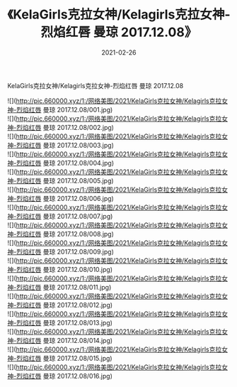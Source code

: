 ﻿---
layout: post
title:  《KelaGirls克拉女神/Kelagirls克拉女神-烈焰红唇 曼琼 2017.12.08》
date:   2021-02-26
img: http://pic.660000.xyz/1:/网络美图/2021/KelaGirls克拉女神/Kelagirls克拉女神-烈焰红唇 曼琼 2017.12.08/000.jpg
categories: [美女, 清纯, 唯美]
---

KelaGirls克拉女神/Kelagirls克拉女神-烈焰红唇 曼琼 2017.12.08

 ![](http://pic.660000.xyz/1:/网络美图/2021/KelaGirls克拉女神/Kelagirls克拉女神-烈焰红唇 曼琼 2017.12.08/001.jpg) <br>![](http://pic.660000.xyz/1:/网络美图/2021/KelaGirls克拉女神/Kelagirls克拉女神-烈焰红唇 曼琼 2017.12.08/002.jpg) <br>![](http://pic.660000.xyz/1:/网络美图/2021/KelaGirls克拉女神/Kelagirls克拉女神-烈焰红唇 曼琼 2017.12.08/003.jpg) <br>![](http://pic.660000.xyz/1:/网络美图/2021/KelaGirls克拉女神/Kelagirls克拉女神-烈焰红唇 曼琼 2017.12.08/004.jpg) <br>![](http://pic.660000.xyz/1:/网络美图/2021/KelaGirls克拉女神/Kelagirls克拉女神-烈焰红唇 曼琼 2017.12.08/005.jpg) <br>![](http://pic.660000.xyz/1:/网络美图/2021/KelaGirls克拉女神/Kelagirls克拉女神-烈焰红唇 曼琼 2017.12.08/006.jpg) <br>![](http://pic.660000.xyz/1:/网络美图/2021/KelaGirls克拉女神/Kelagirls克拉女神-烈焰红唇 曼琼 2017.12.08/007.jpg) <br>![](http://pic.660000.xyz/1:/网络美图/2021/KelaGirls克拉女神/Kelagirls克拉女神-烈焰红唇 曼琼 2017.12.08/008.jpg) <br>![](http://pic.660000.xyz/1:/网络美图/2021/KelaGirls克拉女神/Kelagirls克拉女神-烈焰红唇 曼琼 2017.12.08/009.jpg) <br>![](http://pic.660000.xyz/1:/网络美图/2021/KelaGirls克拉女神/Kelagirls克拉女神-烈焰红唇 曼琼 2017.12.08/010.jpg) <br>![](http://pic.660000.xyz/1:/网络美图/2021/KelaGirls克拉女神/Kelagirls克拉女神-烈焰红唇 曼琼 2017.12.08/011.jpg) <br>![](http://pic.660000.xyz/1:/网络美图/2021/KelaGirls克拉女神/Kelagirls克拉女神-烈焰红唇 曼琼 2017.12.08/012.jpg) <br>![](http://pic.660000.xyz/1:/网络美图/2021/KelaGirls克拉女神/Kelagirls克拉女神-烈焰红唇 曼琼 2017.12.08/013.jpg) <br>![](http://pic.660000.xyz/1:/网络美图/2021/KelaGirls克拉女神/Kelagirls克拉女神-烈焰红唇 曼琼 2017.12.08/014.jpg) <br>![](http://pic.660000.xyz/1:/网络美图/2021/KelaGirls克拉女神/Kelagirls克拉女神-烈焰红唇 曼琼 2017.12.08/015.jpg) <br>![](http://pic.660000.xyz/1:/网络美图/2021/KelaGirls克拉女神/Kelagirls克拉女神-烈焰红唇 曼琼 2017.12.08/016.jpg) <br>